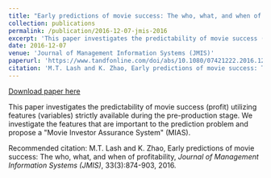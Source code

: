 ```yaml
---
title: "Early predictions of movie success: The who, what, and when of profitability"
collection: publications
permalink: /publication/2016-12-07-jmis-2016
excerpt: 'This paper investigates the predictability of movie success (profit) utilizing features (variables) strictly available during the pre-production stage. We investigate the features that are important to the prediction problem and propose a &quot;Movie Investor Assurance System&quot; (MIAS).'
date: 2016-12-07
venue: 'Journal of Management Information Systems (JMIS)'
paperurl: 'https://www.tandfonline.com/doi/abs/10.1080/07421222.2016.1243969'
citation: 'M.T. Lash and K. Zhao, Early predictions of movie success: The who, what, and when of profitability, <i>Journal of Management Information Systems (JMIS)</i>, 33(3):874-903, 2016.'
---
```


<a href='https://www.tandfonline.com/doi/abs/10.1080/07421222.2016.1243969'>Download paper here</a>

This paper investigates the predictability of movie success (profit) utilizing features (variables) strictly available during the pre-production stage. We investigate the features that are important to the prediction problem and propose a &quot;Movie Investor Assurance System&quot; (MIAS).

Recommended citation: M.T. Lash and K. Zhao, Early predictions of movie success: The who, what, and when of profitability, <i>Journal of Management Information Systems (JMIS)</i>, 33(3):874-903, 2016.